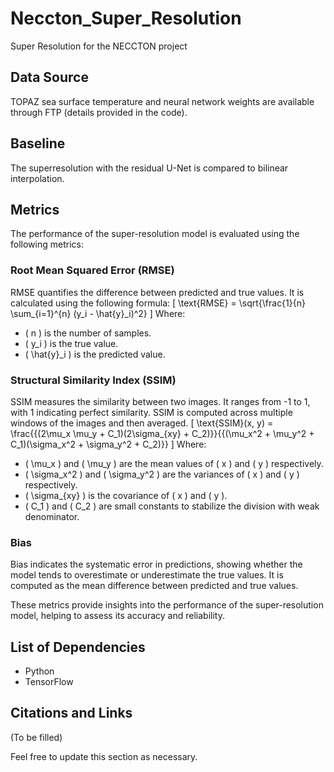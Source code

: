 # Neccton_Super_Resolution

Super Resolution for the NECCTON project

## Data Source

TOPAZ sea surface temperature and neural network weights are available through FTP (details provided in the code).

## Baseline

The superresolution with the residual U-Net is compared to bilinear interpolation.

## Metrics

The performance of the super-resolution model is evaluated using the following metrics:

### Root Mean Squared Error (RMSE)
RMSE quantifies the difference between predicted and true values. It is calculated using the following formula:
\[ \text{RMSE} = \sqrt{\frac{1}{n} \sum_{i=1}^{n} (y_i - \hat{y}_i)^2} \]
Where:
- \( n \) is the number of samples.
- \( y_i \) is the true value.
- \( \hat{y}_i \) is the predicted value.

### Structural Similarity Index (SSIM)
SSIM measures the similarity between two images. It ranges from -1 to 1, with 1 indicating perfect similarity. SSIM is computed across multiple windows of the images and then averaged.
\[ \text{SSIM}(x, y) = \frac{{(2\mu_x \mu_y + C_1)(2\sigma_{xy} + C_2)}}{{(\mu_x^2 + \mu_y^2 + C_1)(\sigma_x^2 + \sigma_y^2 + C_2)}} \]
Where:
- \( \mu_x \) and \( \mu_y \) are the mean values of \( x \) and \( y \) respectively.
- \( \sigma_x^2 \) and \( \sigma_y^2 \) are the variances of \( x \) and \( y \) respectively.
- \( \sigma_{xy} \) is the covariance of \( x \) and \( y \).
- \( C_1 \) and \( C_2 \) are small constants to stabilize the division with weak denominator.

### Bias
Bias indicates the systematic error in predictions, showing whether the model tends to overestimate or underestimate the true values. It is computed as the mean difference between predicted and true values.

These metrics provide insights into the performance of the super-resolution model, helping to assess its accuracy and reliability.

## List of Dependencies
- Python
- TensorFlow

## Citations and Links
(To be filled)

Feel free to update this section as necessary.
